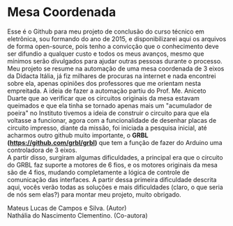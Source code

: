 # Mesa Coordenada

Esse é o Github para meu projeto de conclusão do curso técnico em eletrônica, sou formando do ano de 2015, e disponibilizarei aqui os arquivos de forma open-source, pois tenho a convicção que o conhecimento deve ser difundio a qualquer custo e todos os meus avanços, mesmo que mínimos serão divulgados para ajudar outras pessoas durante o processo.<br>
Meu projeto se resume na automação de uma mesa coordenada de 3 eixos da Didacta Itália, já fiz milhares de procuras na internet e nada encontrei sobre ela, apenas opiniões dos professores que me orientam nesta empreitada. A ideia de fazer a automação partiu do Prof. Me. Aniceto Duarte que ao verificar que os circuitos originais da mesa estavam queimados e que ela tinha se tornado apenas mais um "acumulador de poeira" no Instituto tivemos a ideia de construir o circuito para que ela voltasse a funcionar, agora com a funcionalidade de desenhar placas de circuito impresso, diante da missão, foi iniciada a pesquisa inicial, até acharmos outro github muito importante, o **GRBL (https://github.com/grbl/grbl)** que tem a função de fazer do Arduino uma controladora de 3 eixos.<br>
A partir disso, surgiram algumas dificuldades, a principal era que o circuito do GRBL faz suporte a motores de 6 fios, e os motores originais da mesa são de 4 fios, mudando completamente a lógica de controle de comunicação das interfaces.
A partir dessa primeira dificuldade descrita aqui, vocês verão todas as soluções e mais dificuldades (claro, o que seria de nós sem elas?) para montar meu projeto, muito obrigado.

Mateus Lucas de Campos e Silva. (Autor) <br>
Nathália do Nascimento Clementino. (Co-autora)
